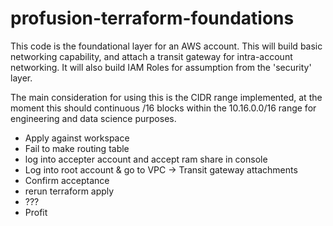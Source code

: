 # profusion-terraform-foundations

This code is the foundational layer for an AWS account. This will build basic networking
capability, and attach a transit gateway for intra-account networking. It will also
build IAM Roles for assumption from the 'security' layer.

The main consideration for using this is the CIDR range implemented, at the moment this
should continuous /16 blocks within the 10.16.0.0/16 range for engineering and data
science purposes.

 - Apply against workspace
 - Fail to make routing table
 - log into accepter account and accept ram share in console
 - Log into root account & go to VPC -> Transit gateway attachments
 - Confirm acceptance
 - rerun terraform apply
 - ???
 - Profit